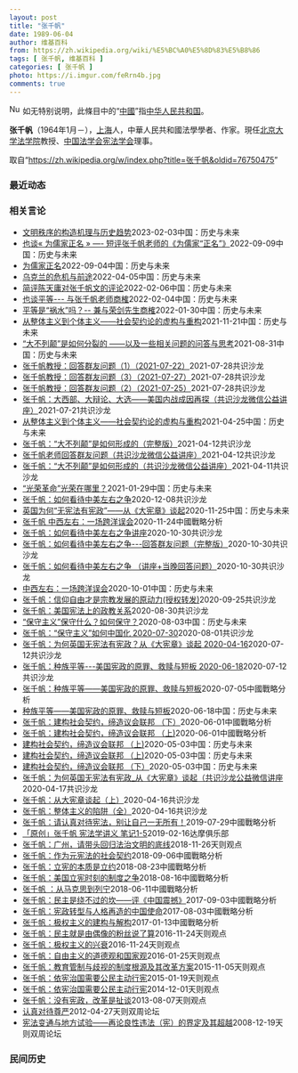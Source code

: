 ```yaml
---
layout: post
title: "张千帆"
date: 1989-06-04
author: 维基百科
from: https://zh.wikipedia.org/wiki/%E5%BC%A0%E5%8D%83%E5%B8%86
tags: [ 张千帆, 维基百科 ]
categories: [ 张千帆 ]
photo: https://i.imgur.com/feRrn4b.jpg
comments: true
---
```

<div class="mw-parser-output">
<div role="note" class="hatnote navigation-not-searchable"><a href="/wiki/File:Nuvola_apps_important_yellow.svg" class="image"><img alt="Nuvola apps important yellow.svg" src="//upload.wikimedia.org/wikipedia/commons/thumb/d/dc/Nuvola_apps_important_yellow.svg/20px-Nuvola_apps_important_yellow.svg.png" decoding="async" width="20" height="17" srcset="//upload.wikimedia.org/wikipedia/commons/thumb/d/dc/Nuvola_apps_important_yellow.svg/30px-Nuvola_apps_important_yellow.svg.png 1.5x, //upload.wikimedia.org/wikipedia/commons/thumb/d/dc/Nuvola_apps_important_yellow.svg/40px-Nuvola_apps_important_yellow.svg.png 2x" data-file-width="600" data-file-height="500"></a> 如无特别说明，此條目中的“<a href="/wiki/%E4%B8%AD%E5%9C%8B" title="中國">中國</a>”指<a href="/wiki/%E4%B8%AD%E5%8D%8E%E4%BA%BA%E6%B0%91%E5%85%B1%E5%92%8C%E5%9B%BD" title="中华人民共和国">中华人民共和国</a>。</div>
<p><b>张千帆</b>（1964年1月<span class="useeditintro" title="Template:BLP editintro">－</span>），<a href="/wiki/%E4%B8%8A%E6%B5%B7%E5%B8%82" title="上海市">上海</a>人，中華人民共和國法學學者、作家。現任<a href="/wiki/%E5%8C%97%E4%BA%AC%E5%A4%A7%E5%AD%A6%E6%B3%95%E5%AD%A6%E9%99%A2" title="北京大学法学院">北京大学法学院</a>教授、<a href="/wiki/%E4%B8%AD%E5%9B%BD%E6%B3%95%E5%AD%A6%E4%BC%9A" title="中国法学会">中国法学会</a><a href="/wiki/%E4%B8%AD%E5%9B%BD%E6%B3%95%E5%AD%A6%E4%BC%9A%E5%AE%AA%E6%B3%95%E5%AD%A6%E7%A0%94%E7%A9%B6%E4%BC%9A" title="中国法学会宪法学研究会">宪法学会</a>理事。
</p>
</div><!--esi <esi:include src="/esitest-fa8a495983347898/content" /> --><noscript><img src="//zh.wikipedia.org/wiki/Special:CentralAutoLogin/start?type=1x1" alt="" title="" width="1" height="1" style="border: none; position: absolute;"></noscript>
<div class="printfooter" data-nosnippet="">取自“<a dir="ltr" href="https://zh.wikipedia.org/w/index.php?title=张千帆&amp;oldid=76750475">https://zh.wikipedia.org/w/index.php?title=张千帆&amp;oldid=76750475</a>”</div><div id="recent-news"><h3>最近动态</h3><ul></ul></div><div id="open-opinion"><h3>相关言论</h3><ul><li><a href="https://nodebe4.github.io/opinion/2023-02-03/%E6%96%87%E6%98%8E%E7%A7%A9%E5%BA%8F%E7%9A%84%E6%9E%84%E9%80%A0%E6%9C%BA%E7%90%86%E4%B8%8E%E5%8E%86%E5%8F%B2%E8%B6%8B%E5%8A%BF/" title="张千帆">文明秩序的构造机理与历史趋势</a><time>2023-02-03</time><a class="tag">中国：历史与未来</a></li>
<li><a href="https://nodebe4.github.io/opinion/2022-09-09/%E4%B9%9F%E8%B0%88-%E4%B8%BA%E5%84%92%E5%AE%B6%E6%AD%A3%E5%90%8D-%E7%9F%AD%E8%AF%84%E5%BC%A0%E5%8D%83%E5%B8%86%E8%80%81%E5%B8%88%E7%9A%84-%E4%B8%BA%E5%84%92%E5%AE%B6-%E6%AD%A3%E5%90%8D/" title="陈天庸">也谈« 为儒家正名 » —- 短评张千帆老师的《为儒家“正名”》</a><time>2022-09-09</time><a class="tag">中国：历史与未来</a></li>
<li><a href="https://nodebe4.github.io/opinion/2022-09-04/%E4%B8%BA%E5%84%92%E5%AE%B6%E6%AD%A3%E5%90%8D/" title="张千帆">为儒家正名</a><time>2022-09-04</time><a class="tag">中国：历史与未来</a></li>
<li><a href="https://nodebe4.github.io/opinion/2022-04-05/%E4%B9%8C%E5%85%8B%E5%85%B0%E7%9A%84%E5%8D%B1%E6%9C%BA%E4%B8%8E%E5%89%8D%E9%80%94/" title="张千帆">乌克兰的危机与前途</a><time>2022-04-05</time><a class="tag">中国：历史与未来</a></li>
<li><a href="https://nodebe4.github.io/opinion/2022-02-06/%E7%AE%80%E8%AF%84%E9%99%88%E5%A4%A9%E5%BA%B8%E5%AF%B9%E5%BC%A0%E5%8D%83%E5%B8%86%E6%96%87%E7%9A%84%E8%AF%84%E8%AE%BA/" title="王江松">简评陈天庸对张千帆文的评论</a><time>2022-02-06</time><a class="tag">中国：历史与未来</a></li>
<li><a href="https://nodebe4.github.io/opinion/2022-02-04/%E4%B9%9F%E8%B0%88%E5%B9%B3%E7%AD%89-%E4%B8%8E%E5%BC%A0%E5%8D%83%E5%B8%86%E8%80%81%E5%B8%88%E5%95%86%E6%A6%B7/" title="陈天庸">也谈平等--- 与张千帆老师商榷</a><time>2022-02-04</time><a class="tag">中国：历史与未来</a></li>
<li><a href="https://nodebe4.github.io/opinion/2022-01-30/%E5%B9%B3%E7%AD%89%E6%98%AF-%E7%A5%B8%E6%B0%B4-%E5%90%97-%E5%85%BC%E4%B8%8E%E8%8D%A3%E5%89%91%E5%85%88%E7%94%9F%E5%95%86%E6%A6%B7/" title="张千帆">平等是“祸水”吗？-- 兼与荣剑先生商榷</a><time>2022-01-30</time><a class="tag">中国：历史与未来</a></li>
<li><a href="https://nodebe4.github.io/opinion/2021-11-21/%E4%BB%8E%E6%95%B4%E4%BD%93%E4%B8%BB%E4%B9%89%E5%88%B0%E4%B8%AA%E4%BD%93%E4%B8%BB%E4%B9%89-%E7%A4%BE%E4%BC%9A%E5%A5%91%E7%BA%A6%E8%AE%BA%E7%9A%84%E8%99%9A%E6%9E%84%E4%B8%8E%E9%87%8D%E6%9E%84/" title="张千帆">从整体主义到个体主义——社会契约论的虚构与重构</a><time>2021-11-21</time><a class="tag">中国：历史与未来</a></li>
<li><a href="https://nodebe4.github.io/opinion/2021-08-31/%E5%A4%A7%E4%B8%8D%E5%88%97%E9%A2%A0-%E6%98%AF%E5%A6%82%E4%BD%95%E5%88%86%E8%A3%82%E7%9A%84-%E4%BB%A5%E5%8F%8A%E4%B8%80%E4%BA%9B%E7%9B%B8%E5%85%B3%E9%97%AE%E9%A2%98%E7%9A%84%E9%97%AE%E7%AD%94%E4%B8%8E%E6%80%9D%E8%80%83/" title="张千帆">“大不列颠”是如何分裂的    ——以及一些相关问题的问答与思考</a><time>2021-08-31</time><a class="tag">中国：历史与未来</a></li>
<li><a href="https://nodebe4.github.io/opinion/2021-07-28/%E5%BC%A0%E5%8D%83%E5%B8%86%E6%95%99%E6%8E%88-%E5%9B%9E%E7%AD%94%E7%BE%A4%E5%8F%8B%E9%97%AE%E9%A2%98-1-2021-07-22/" title="共识沙龙">张千帆教授：回答群友问题（1）（2021-07-22）</a><time>2021-07-28</time><a class="tag">共识沙龙</a></li>
<li><a href="https://nodebe4.github.io/opinion/2021-07-28/%E5%BC%A0%E5%8D%83%E5%B8%86%E6%95%99%E6%8E%88-%E5%9B%9E%E7%AD%94%E7%BE%A4%E5%8F%8B%E9%97%AE%E9%A2%98-3-2021-07-27/" title="共识沙龙">张千帆教授：回答群友问题（3）（2021-07-27）</a><time>2021-07-28</time><a class="tag">共识沙龙</a></li>
<li><a href="https://nodebe4.github.io/opinion/2021-07-28/%E5%BC%A0%E5%8D%83%E5%B8%86%E6%95%99%E6%8E%88-%E5%9B%9E%E7%AD%94%E7%BE%A4%E5%8F%8B%E9%97%AE%E9%A2%98-2-2021-07-25/" title="共识沙龙">张千帆教授：回答群友问题（2）（2021-07-25）</a><time>2021-07-28</time><a class="tag">共识沙龙</a></li>
<li><a href="https://nodebe4.github.io/opinion/2021-07-21/%E5%BC%A0%E5%8D%83%E5%B8%86-%E5%A4%A7%E8%A5%BF%E9%83%A8-%E5%A4%A7%E8%BE%A9%E8%AE%BA-%E5%A4%A7%E9%80%89-%E7%BE%8E%E5%9B%BD%E5%86%85%E6%88%98%E6%88%90%E5%9B%A0%E5%86%8D%E6%8E%A2-%E5%85%B1%E8%AF%86%E6%B2%99%E9%BE%99%E5%BE%AE%E4%BF%A1%E5%85%AC%E7%9B%8A%E8%AE%B2%E5%BA%A7/" title="共识沙龙">张千帆：大西部、大辩论、大选——美国内战成因再探（共识沙龙微信公益讲座）</a><time>2021-07-21</time><a class="tag">共识沙龙</a></li>
<li><a href="https://nodebe4.github.io/opinion/2021-04-25/%E4%BB%8E%E6%95%B4%E4%BD%93%E4%B8%BB%E4%B9%89%E5%88%B0%E4%B8%AA%E4%BD%93%E4%B8%BB%E4%B9%89-%E7%A4%BE%E4%BC%9A%E5%A5%91%E7%BA%A6%E8%AE%BA%E7%9A%84%E8%99%9A%E6%9E%84%E4%B8%8E%E9%87%8D%E6%9E%84/" title="张千帆">从整体主义到个体主义——社会契约论的虚构与重构</a><time>2021-04-25</time><a class="tag">中国：历史与未来</a></li>
<li><a href="https://nodebe4.github.io/opinion/2021-04-12/%E5%BC%A0%E5%8D%83%E5%B8%86-%E5%A4%A7%E4%B8%8D%E5%88%97%E9%A2%A0-%E6%98%AF%E5%A6%82%E4%BD%95%E5%BD%A2%E6%88%90%E7%9A%84-%E5%AE%8C%E6%95%B4%E7%89%88/" title="共识沙龙">张千帆：“大不列颠”是如何形成的（完整版）</a><time>2021-04-12</time><a class="tag">共识沙龙</a></li>
<li><a href="https://nodebe4.github.io/opinion/2021-04-12/%E5%BC%A0%E5%8D%83%E5%B8%86%E8%80%81%E5%B8%88%E5%9B%9E%E7%AD%94%E7%BE%A4%E5%8F%8B%E9%97%AE%E9%A2%98-%E5%85%B1%E8%AF%86%E6%B2%99%E9%BE%99%E5%BE%AE%E4%BF%A1%E5%85%AC%E7%9B%8A%E8%AE%B2%E5%BA%A7/" title="共识沙龙">张千帆老师回答群友问题（共识沙龙微信公益讲座）</a><time>2021-04-12</time><a class="tag">共识沙龙</a></li>
<li><a href="https://nodebe4.github.io/opinion/2021-04-11/%E5%BC%A0%E5%8D%83%E5%B8%86-%E5%A4%A7%E4%B8%8D%E5%88%97%E9%A2%A0-%E6%98%AF%E5%A6%82%E4%BD%95%E5%BD%A2%E6%88%90%E7%9A%84-%E5%85%B1%E8%AF%86%E6%B2%99%E9%BE%99%E5%BE%AE%E4%BF%A1%E5%85%AC%E7%9B%8A%E8%AE%B2%E5%BA%A7/" title="共识沙龙">张千帆：“大不列颠”是如何形成的（共识沙龙微信公益讲座）</a><time>2021-04-11</time><a class="tag">共识沙龙</a></li>
<li><a href="https://nodebe4.github.io/opinion/2021-01-29/%E5%85%89%E8%8D%A3%E9%9D%A9%E5%91%BD-%E5%85%89%E8%8D%A3%E5%9C%A8%E5%93%AA%E9%87%8C/" title="张千帆">“光荣革命”光荣在哪里？</a><time>2021-01-29</time><a class="tag">中国：历史与未来</a></li>
<li><a href="https://nodebe4.github.io/opinion/2020-12-08/%E5%BC%A0%E5%8D%83%E5%B8%86-%E5%A6%82%E4%BD%95%E7%9C%8B%E5%BE%85%E4%B8%AD%E7%BE%8E%E5%B7%A6%E5%8F%B3%E4%B9%8B%E4%BA%89/" title="共识沙龙">张千帆：如何看待中美左右之争</a><time>2020-12-08</time><a class="tag">共识沙龙</a></li>
<li><a href="https://nodebe4.github.io/opinion/2020-11-25/%E8%8B%B1%E5%9B%BD%E4%B8%BA%E4%BD%95-%E6%97%A0%E5%AE%AA%E6%B3%95%E6%9C%89%E5%AE%AA%E6%94%BF-%E4%BB%8E-%E5%A4%A7%E5%AE%AA%E7%AB%A0-%E8%B0%88%E8%B5%B7/" title="张千帆">英国为何“无宪法有宪政”——从《大宪章》谈起</a><time>2020-11-25</time><a class="tag">中国：历史与未来</a></li>
<li><a href="https://nodebe4.github.io/opinion/2020-11-24/%E5%BC%A0%E5%8D%83%E5%B8%86-%E4%B8%AD%E8%A5%BF%E5%B7%A6%E5%8F%B3-%E4%B8%80%E5%9C%BA%E8%B7%A8%E6%B4%8B%E8%AF%AF%E4%BC%9A/" title="admin">张千帆 中西左右：一场跨洋误会</a><time>2020-11-24</time><a class="tag">中國戰略分析</a></li>
<li><a href="https://nodebe4.github.io/opinion/2020-10-30/%E5%BC%A0%E5%8D%83%E5%B8%86-%E5%A6%82%E4%BD%95%E7%9C%8B%E5%BE%85%E4%B8%AD%E7%BE%8E%E5%B7%A6%E5%8F%B3%E4%B9%8B%E4%BA%89%E8%AE%B2%E5%BA%A7/" title="共识沙龙">张千帆：如何看待中美左右之争讲座</a><time>2020-10-30</time><a class="tag">共识沙龙</a></li>
<li><a href="https://nodebe4.github.io/opinion/2020-10-30/%E5%BC%A0%E5%8D%83%E5%B8%86-%E5%A6%82%E4%BD%95%E7%9C%8B%E5%BE%85%E4%B8%AD%E7%BE%8E%E5%B7%A6%E5%8F%B3%E4%B9%8B%E4%BA%89-%E5%9B%9E%E7%AD%94%E7%BE%A4%E5%8F%8B%E9%97%AE%E9%A2%98-%E5%AE%8C%E6%95%B4%E7%89%88/" title="共识沙龙">张千帆：如何看待中美左右之争---回答群友问题（完整版）</a><time>2020-10-30</time><a class="tag">共识沙龙</a></li>
<li><a href="https://nodebe4.github.io/opinion/2020-10-30/%E5%BC%A0%E5%8D%83%E5%B8%86-%E5%A6%82%E4%BD%95%E7%9C%8B%E5%BE%85%E4%B8%AD%E7%BE%8E%E5%B7%A6%E5%8F%B3%E4%B9%8B%E4%BA%89-%E8%AE%B2%E5%BA%A7+%E5%BD%93%E6%99%9A%E5%9B%9E%E7%AD%94%E9%97%AE%E9%A2%98/" title="共识沙龙">张千帆：如何看待中美左右之争 （讲座+当晚回答问题）</a><time>2020-10-30</time><a class="tag">共识沙龙</a></li>
<li><a href="https://nodebe4.github.io/opinion/2020-10-01/%E4%B8%AD%E8%A5%BF%E5%B7%A6%E5%8F%B3-%E4%B8%80%E5%9C%BA%E8%B7%A8%E6%B4%8B%E8%AF%AF%E4%BC%9A/" title="张千帆">中西左右：一场跨洋误会</a><time>2020-10-01</time><a class="tag">中国：历史与未来</a></li>
<li><a href="https://nodebe4.github.io/opinion/2020-09-25/%E5%BC%A0%E5%8D%83%E5%B8%86-%E4%BF%A1%E4%BB%B0%E8%87%AA%E7%94%B1%E6%89%8D%E6%98%AF%E5%AE%97%E6%95%99%E5%8F%91%E5%B1%95%E7%9A%84%E5%8E%9F%E5%8A%A8%E5%8A%9B(%E6%8E%88%E6%9D%83%E8%BD%AC%E5%8F%91)/" title="共识沙龙">张千帆：信仰自由才是宗教发展的原动力(授权转发)</a><time>2020-09-25</time><a class="tag">共识沙龙</a></li>
<li><a href="https://nodebe4.github.io/opinion/2020-08-30/%E5%BC%A0%E5%8D%83%E5%B8%86-%E7%BE%8E%E5%9B%BD%E5%AE%AA%E6%B3%95%E4%B8%8A%E7%9A%84%E6%94%BF%E6%95%99%E5%85%B3%E7%B3%BB/" title="共识沙龙">张千帆：美国宪法上的政教关系</a><time>2020-08-30</time><a class="tag">共识沙龙</a></li>
<li><a href="https://nodebe4.github.io/opinion/2020-08-03/%E4%BF%9D%E5%AE%88%E4%B8%BB%E4%B9%89-%E4%BF%9D%E5%AE%88%E4%BB%80%E4%B9%88-%E5%A6%82%E4%BD%95%E4%BF%9D%E5%AE%88/" title="张千帆">“保守主义”保守什么？如何保守？</a><time>2020-08-03</time><a class="tag">中国：历史与未来</a></li>
<li><a href="https://nodebe4.github.io/opinion/2020-08-01/%E5%BC%A0%E5%8D%83%E5%B8%86-%E4%BF%9D%E5%AE%88%E4%B8%BB%E4%B9%89-%E5%A6%82%E4%BD%95%E4%B8%AD%E5%9B%BD%E5%8C%96-2020-07-30/" title="共识沙龙">张千帆：“保守主义”如何中国化 2020-07-30</a><time>2020-08-01</time><a class="tag">共识沙龙</a></li>
<li><a href="https://nodebe4.github.io/opinion/2020-07-12/%E5%BC%A0%E5%8D%83%E5%B8%86-%E4%B8%BA%E4%BD%95%E8%8B%B1%E5%9B%BD%E6%97%A0%E5%AE%AA%E6%B3%95%E6%9C%89%E5%AE%AA%E6%94%BF-%E4%BB%8E-%E5%A4%A7%E5%AE%AA%E7%AB%A0-%E8%B0%88%E8%B5%B7-2020-04-16/" title="共识沙龙">张千帆：为何英国无宪法有宪政？从《大宪章》谈起 2020-04-16</a><time>2020-07-12</time><a class="tag">共识沙龙</a></li>
<li><a href="https://nodebe4.github.io/opinion/2020-07-12/%E5%BC%A0%E5%8D%83%E5%B8%86-%E7%A7%8D%E6%97%8F%E5%B9%B3%E7%AD%89-%E7%BE%8E%E5%9B%BD%E5%AE%AA%E6%94%BF%E7%9A%84%E5%8E%9F%E7%BD%AA-%E6%95%91%E8%B5%8E%E4%B8%8E%E7%9F%AD%E6%9D%BF-2020-06-18/" title="共识沙龙">张千帆：种族平等---美国宪政的原罪、救赎与短板 2020-06-18</a><time>2020-07-12</time><a class="tag">共识沙龙</a></li>
<li><a href="https://nodebe4.github.io/opinion/2020-07-05/%E5%BC%A0%E5%8D%83%E5%B8%86-%E7%A7%8D%E6%97%8F%E5%B9%B3%E7%AD%89-%E7%BE%8E%E5%9B%BD%E5%AE%AA%E6%94%BF%E7%9A%84%E5%8E%9F%E7%BD%AA-%E6%95%91%E8%B5%8E%E4%B8%8E%E7%9F%AD%E6%9D%BF/" title="张千帆">张千帆：种族平等——美国宪政的原罪、救赎与短板</a><time>2020-07-05</time><a class="tag">中國戰略分析</a></li>
<li><a href="https://nodebe4.github.io/opinion/2020-06-18/%E7%A7%8D%E6%97%8F%E5%B9%B3%E7%AD%89-%E7%BE%8E%E5%9B%BD%E5%AE%AA%E6%94%BF%E7%9A%84%E5%8E%9F%E7%BD%AA-%E6%95%91%E8%B5%8E%E4%B8%8E%E7%9F%AD%E6%9D%BF/" title="张千帆">种族平等——美国宪政的原罪、救赎与短板</a><time>2020-06-18</time><a class="tag">中国：历史与未来</a></li>
<li><a href="https://nodebe4.github.io/opinion/2020-06-01/%E5%BC%A0%E5%8D%83%E5%B8%86-%E5%BB%BA%E6%9E%84%E7%A4%BE%E4%BC%9A%E5%A5%91%E7%BA%A6-%E7%BC%94%E9%80%A0%E8%AE%AE%E4%BC%9A%E8%81%94%E9%82%A6-%E4%B8%8B/" title="张千帆">张千帆：建构社会契约，缔造议会联邦 （下）</a><time>2020-06-01</time><a class="tag">中國戰略分析</a></li>
<li><a href="https://nodebe4.github.io/opinion/2020-06-01/%E5%BC%A0%E5%8D%83%E5%B8%86-%E5%BB%BA%E6%9E%84%E7%A4%BE%E4%BC%9A%E5%A5%91%E7%BA%A6-%E7%BC%94%E9%80%A0%E8%AE%AE%E4%BC%9A%E8%81%94%E9%82%A6-%E4%B8%8A)/" title="张千帆">张千帆：建构社会契约，缔造议会联邦 （上)</a><time>2020-06-01</time><a class="tag">中國戰略分析</a></li>
<li><a href="https://nodebe4.github.io/opinion/2020-05-03/%E5%BB%BA%E6%9E%84%E7%A4%BE%E4%BC%9A%E5%A5%91%E7%BA%A6-%E7%BC%94%E9%80%A0%E8%AE%AE%E4%BC%9A%E8%81%94%E9%82%A6-%E4%B8%8A)/" title="张千帆">建构社会契约，缔造议会联邦 （上)</a><time>2020-05-03</time><a class="tag">中国：历史与未来</a></li>
<li><a href="https://nodebe4.github.io/opinion/2020-05-03/%E5%BB%BA%E6%9E%84%E7%A4%BE%E4%BC%9A%E5%A5%91%E7%BA%A6-%E7%BC%94%E9%80%A0%E8%AE%AE%E4%BC%9A%E8%81%94%E9%82%A6-%E4%B8%8A)/" title="张千帆">建构社会契约，缔造议会联邦 （上)</a><time>2020-05-03</time><a class="tag">中国：历史与未来</a></li>
<li><a href="https://nodebe4.github.io/opinion/2020-05-03/%E5%BB%BA%E6%9E%84%E7%A4%BE%E4%BC%9A%E5%A5%91%E7%BA%A6-%E7%BC%94%E9%80%A0%E8%AE%AE%E4%BC%9A%E8%81%94%E9%82%A6-%E4%B8%8B/" title="张千帆">建构社会契约，缔造议会联邦 （下）</a><time>2020-05-03</time><a class="tag">中国：历史与未来</a></li>
<li><a href="https://nodebe4.github.io/opinion/2020-04-17/%E5%BC%A0%E5%8D%83%E5%B8%86-%E4%B8%BA%E4%BD%95%E8%8B%B1%E5%9B%BD%E6%97%A0%E5%AE%AA%E6%B3%95%E6%9C%89%E5%AE%AA%E6%94%BF_%E4%BB%8E-%E5%A4%A7%E5%AE%AA%E7%AB%A0-%E8%B0%88%E8%B5%B7-%E5%85%B1%E8%AF%86%E6%B2%99%E9%BE%99%E5%85%AC%E7%9B%8A%E5%BE%AE%E4%BF%A1%E8%AE%B2%E5%BA%A7/" title="共识沙龙">张千帆：为何英国无宪法有宪政_从《大宪章》谈起（共识沙龙公益微信讲座</a><time>2020-04-17</time><a class="tag">共识沙龙</a></li>
<li><a href="https://nodebe4.github.io/opinion/2020-04-16/%E5%BC%A0%E5%8D%83%E5%B8%86-%E4%BB%8E%E5%A4%A7%E5%AE%AA%E7%AB%A0%E8%B0%88%E8%B5%B7-%E4%B8%8A/" title="共识沙龙">张千帆：从大宪章谈起（上）</a><time>2020-04-16</time><a class="tag">共识沙龙</a></li>
<li><a href="https://nodebe4.github.io/opinion/2020-04-16/%E5%BC%A0%E5%8D%83%E5%B8%86-%E6%95%B4%E4%BD%93%E4%B8%BB%E4%B9%89%E7%9A%84%E9%99%B7%E9%98%B1-%E5%85%A8/" title="共识沙龙">张千帆：整体主义的陷阱（全）</a><time>2020-04-16</time><a class="tag">共识沙龙</a></li>
<li><a href="https://nodebe4.github.io/opinion/2019-07-29/%E5%BC%A0%E5%8D%83%E5%B8%86-%E8%AF%B7%E8%AE%A4%E7%9C%9F%E5%AF%B9%E5%BE%85%E5%AE%AA%E6%B3%95-%E5%88%AB%E8%AE%A9%E8%87%AA%E5%B7%B1%E4%B8%80%E6%97%A0%E6%89%80%E6%9C%89/" title="张千帆">张千帆：请认真对待宪法，别让自己一无所有！</a><time>2019-07-29</time><a class="tag">中國戰略分析</a></li>
<li><a href="https://nodebe4.github.io/opinion/2019-02-16/notes-zhangqianfan-constitutions/" title="Merlin">「原创」张千帆 宪法学讲义 笔记1-5</a><time>2019-02-16</time><a class="tag">达摩俱乐部</a></li>
<li><a href="https://nodebe4.github.io/opinion/2018-11-26/%E5%BC%A0%E5%8D%83%E5%B8%86-%E5%B9%BF%E5%B7%9E-%E8%AF%B7%E5%B8%A6%E5%A4%B4%E5%9B%9E%E5%BD%92%E6%B3%95%E6%B2%BB%E6%96%87%E6%98%8E%E7%9A%84%E5%BA%95%E7%BA%BF/" title="张千帆">张千帆：广州，请带头回归法治文明的底线</a><time>2018-11-26</time><a class="tag">天则观点</a></li>
<li><a href="https://nodebe4.github.io/opinion/2018-09-06/%E5%BC%A0%E5%8D%83%E5%B8%86-%E4%BD%9C%E4%B8%BA%E5%85%83%E5%AE%AA%E6%B3%95%E7%9A%84%E7%A4%BE%E4%BC%9A%E5%A5%91%E7%BA%A6/" title="张千帆">张千帆：作为元宪法的社会契约</a><time>2018-09-06</time><a class="tag">中國戰略分析</a></li>
<li><a href="https://nodebe4.github.io/opinion/2018-08-23/%E5%BC%A0%E5%8D%83%E5%B8%86-%E7%AB%8B%E5%AE%AA%E7%9A%84%E6%9C%AC%E8%B4%A8%E6%98%AF%E7%AB%8B%E7%BA%A6/" title="张千帆">张千帆：立宪的本质是立约</a><time>2018-08-23</time><a class="tag">中國戰略分析</a></li>
<li><a href="https://nodebe4.github.io/opinion/2018-08-16/%E5%BC%A0%E5%8D%83%E5%B8%86-%E7%BE%8E%E5%9B%BD%E7%AB%8B%E5%AE%AA%E6%97%B6%E5%88%BB%E7%9A%84%E5%88%B6%E5%BA%A6%E4%B9%8B%E4%BA%89/" title="张千帆">张千帆：美国立宪时刻的制度之争</a><time>2018-08-16</time><a class="tag">中國戰略分析</a></li>
<li><a href="https://nodebe4.github.io/opinion/2018-06-11/%E5%BC%A0%E5%8D%83%E5%B8%86-%E4%BB%8E%E9%A9%AC%E5%85%8B%E6%80%9D%E5%88%B0%E5%88%97%E5%AE%81/" title="张千帆">张千帆 ：从马克思到列宁</a><time>2018-06-11</time><a class="tag">中國戰略分析</a></li>
<li><a href="https://nodebe4.github.io/opinion/2017-09-03/%E5%BC%A0%E5%8D%83%E5%B8%86-%E6%B0%91%E4%B8%BB%E6%98%AF%E7%BB%95%E4%B8%8D%E8%BF%87%E7%9A%84%E5%9D%8E-%E8%AF%84-%E4%B8%AD%E5%9B%BD%E9%9C%87%E6%92%BC/" title="张千帆">张千帆：民主是绕不过的坎——评《中国震撼》</a><time>2017-09-03</time><a class="tag">中國戰略分析</a></li>
<li><a href="https://nodebe4.github.io/opinion/2017-08-03/%E5%BC%A0%E5%8D%83%E5%B8%86-%E5%AE%AA%E6%94%BF%E8%BD%AC%E5%9E%8B%E4%B8%8E%E4%BA%BA%E6%A0%BC%E5%86%8D%E9%80%A0%E7%9A%84%E4%B8%AD%E5%9B%BD%E4%BD%BF%E5%91%BD/" title="张千帆">张千帆：宪政转型与人格再造的中国使命</a><time>2017-08-03</time><a class="tag">中國戰略分析</a></li>
<li><a href="https://nodebe4.github.io/opinion/2017-01-13/%E5%BC%A0%E5%8D%83%E5%B8%86-%E6%9E%81%E6%9D%83%E4%B8%BB%E4%B9%89%E7%9A%84%E5%BB%BA%E6%9E%84%E4%B8%8E%E8%A7%A3%E6%9E%84/" title="张千帆">张千帆：极权主义的建构与解构</a><time>2017-01-13</time><a class="tag">中國戰略分析</a></li>
<li><a href="https://nodebe4.github.io/opinion/2016-11-24/%E5%BC%A0%E5%8D%83%E5%B8%86-%E6%B0%91%E4%B8%BB%E5%B0%B1%E6%98%AF%E7%94%B1%E5%81%B6%E5%83%8F%E7%9A%84%E7%B2%89%E4%B8%9D%E8%AF%B4%E4%BA%86%E7%AE%97/" title="张千帆">张千帆：民主就是由偶像的粉丝说了算</a><time>2016-11-24</time><a class="tag">天则观点</a></li>
<li><a href="https://nodebe4.github.io/opinion/2016-11-24/%E5%BC%A0%E5%8D%83%E5%B8%86-%E6%9E%81%E6%9D%83%E4%B8%BB%E4%B9%89%E7%9A%84%E5%85%B4%E8%A1%B0/" title="张千帆">张千帆：极权主义的兴衰</a><time>2016-11-24</time><a class="tag">天则观点</a></li>
<li><a href="https://nodebe4.github.io/opinion/2016-01-25/%E5%BC%A0%E5%8D%83%E5%B8%86-%E8%87%AA%E7%94%B1%E4%B8%BB%E4%B9%89%E7%9A%84%E9%81%93%E5%BE%B7%E8%A7%82%E5%92%8C%E5%9B%BD%E5%AE%B6%E8%A7%82/" title="张千帆 北京大学宪法学教授">张千帆：自由主义的道德观和国家观</a><time>2016-01-25</time><a class="tag">天则观点</a></li>
<li><a href="https://nodebe4.github.io/opinion/2015-11-05/%E5%BC%A0%E5%8D%83%E5%B8%86-%E6%95%99%E8%82%B2%E7%AE%A1%E5%88%B6%E4%B8%8E%E6%AD%A7%E8%A7%86%E7%9A%84%E5%88%B6%E5%BA%A6%E6%A0%B9%E6%BA%90%E5%8F%8A%E5%85%B6%E6%94%B9%E9%9D%A9%E6%96%B9%E6%A1%88/" title="张千帆">张千帆：教育管制与歧视的制度根源及其改革方案</a><time>2015-11-05</time><a class="tag">天则观点</a></li>
<li><a href="https://nodebe4.github.io/opinion/2015-01-19/%E5%BC%A0%E5%8D%83%E5%B8%86-%E4%BE%9D%E5%AE%AA%E6%B2%BB%E5%9B%BD%E9%9C%80%E8%A6%81%E5%85%AC%E6%B0%91%E4%B8%BB%E5%8A%A8%E8%A1%8C%E5%AE%AA/" title="张千帆">张千帆：依宪治国需要公民主动行宪</a><time>2015-01-19</time><a class="tag">天则观点</a></li>
<li><a href="https://nodebe4.github.io/opinion/2014-12-01/%E5%BC%A0%E5%8D%83%E5%B8%86-%E4%BE%9D%E5%AE%AA%E6%B2%BB%E5%9B%BD%E9%9C%80%E8%A6%81%E5%85%AC%E6%B0%91%E4%B8%BB%E5%8A%A8%E8%A1%8C%E5%AE%AA/" title="张千帆">张千帆：依宪治国需要公民主动行宪</a><time>2014-12-01</time><a class="tag">天则观点</a></li>
<li><a href="https://nodebe4.github.io/opinion/2013-08-07/%E5%BC%A0%E5%8D%83%E5%B8%86-%E6%B2%A1%E6%9C%89%E5%AE%AA%E6%94%BF-%E6%94%B9%E9%9D%A9%E6%98%AF%E6%89%AF%E8%B0%88/" title="张千帆">张千帆：没有宪政，改革是扯谈</a><time>2013-08-07</time><a class="tag">天则观点</a></li>
<li><a href="https://nodebe4.github.io/opinion/2012-04-27/%E8%AE%A4%E7%9C%9F%E5%AF%B9%E5%BE%85%E5%B0%8A%E4%B8%A5/" title="张千帆">认真对待尊严</a><time>2012-04-27</time><a class="tag">天则双周论坛</a></li>
<li><a href="https://nodebe4.github.io/opinion/2008-12-19/%E5%AE%AA%E6%B3%95%E5%8F%98%E9%80%9A%E4%B8%8E%E5%9C%B0%E6%96%B9%E8%AF%95%E9%AA%8C-%E5%86%8D%E8%AE%BA%E8%89%AF%E6%80%A7%E8%BF%9D%E6%B3%95-%E5%AE%AA-%E7%9A%84%E7%95%8C%E5%AE%9A%E5%8F%8A%E5%85%B6%E8%B6%85%E8%B6%8A/" title="张千帆">宪法变通与地方试验——再论良性违法（宪）的界定及其超越</a><time>2008-12-19</time><a class="tag">天则双周论坛</a></li>
</ul></div><div id="mjls-record"><h3>民间历史</h3><ul></ul></div>